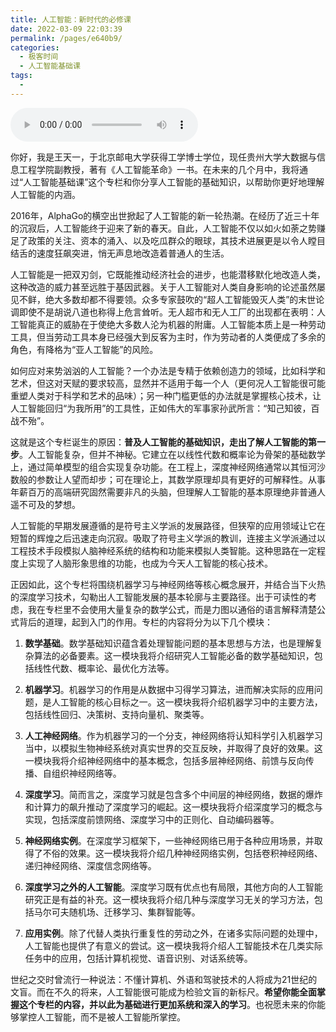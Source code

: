 ```yaml
---
title: 人工智能：新时代的必修课
date: 2022-03-09 22:03:39
permalink: /pages/e640b9/
categories:
  - 极客时间
  - 人工智能基础课
tags:
  - 
---
```

<audio title="开篇词.人工智能：新时代的必修课" src="https://static001.geekbang.org/resource/audio/65/cd/6578bff0d88d047027c91b1ba728edcd.mp3" controls="controls"></audio> 
<p>你好，我是王天一，于北京邮电大学获得工学博士学位，现任贵州大学大数据与信息工程学院副教授，著有《人工智能革命》一书。在未来的几个月中，我将通过“人工智能基础课”这个专栏和你分享人工智能的基础知识，以帮助你更好地理解人工智能的内涵。</p>
<p>2016年，AlphaGo的横空出世掀起了人工智能的新一轮热潮。在经历了近三十年的沉寂后，人工智能终于迎来了新的春天。自此，人工智能不仅以如火如荼之势赚足了政策的关注、资本的涌入、以及吃瓜群众的眼球，其技术进展更是以令人瞠目结舌的速度狂飙突进，悄无声息地改造着普通人的生活。</p>
<p>人工智能是一把双刃剑，它既能推动经济社会的进步，也能潜移默化地改造人类，这种改造的威力甚至远胜于基因武器。关于人工智能对人类自身影响的论述虽然屡见不鲜，绝大多数却都不得要领。众多专家鼓吹的“超人工智能毁灭人类”的末世论调即使不是胡说八道也称得上危言耸听。无人超市和无人工厂的出现都在表明：人工智能真正的威胁在于使绝大多数人沦为机器的附庸。人工智能本质上是一种劳动工具，但当劳动工具本身已经强大到反客为主时，作为劳动者的人类便成了多余的角色，有降格为“亚人工智能”的风险。</p>
<p>如何应对来势汹汹的人工智能？一个办法是专精于依赖创造力的领域，比如科学和艺术，但这对天赋的要求较高，显然并不适用于每一个人（更何况人工智能很可能重塑人类对于科学和艺术的品味）；另一种门槛更低的办法就是掌握核心技术，让人工智能回归“为我所用”的工具性，正如伟大的军事家孙武所言：“知己知彼，百战不殆”。</p>
<p>这就是这个专栏诞生的原因：<strong>普及人工智能的基础知识，走出了解人工智能的第一步</strong>。人工智能复杂，但并不神秘。它建立在以线性代数和概率论为骨架的基础数学上，通过简单模型的组合实现复杂功能。在工程上，深度神经网络通常以其恒河沙数般的参数让人望而却步；可在理论上，其数学原理却具有更好的可解释性。从事年薪百万的高端研究固然需要非凡的头脑，但理解人工智能的基本原理绝非普通人遥不可及的梦想。</p>
<p>人工智能的早期发展遵循的是符号主义学派的发展路径，但狭窄的应用领域让它在短暂的辉煌之后迅速走向沉寂。吸取了符号主义学派的教训，连接主义学派通过以工程技术手段模拟人脑神经系统的结构和功能来模拟人类智能。这种思路在一定程度上实现了人脑形象思维的功能，也成为今天人工智能的核心技术。</p>
<p>正因如此，这个专栏将围绕机器学习与神经网络等核心概念展开，并结合当下火热的深度学习技术，勾勒出人工智能发展的基本轮廓与主要路径。出于可读性的考虑，我在专栏里不会使用大量复杂的数学公式，而是力图以通俗的语言解释清楚公式背后的道理，起到入门的作用。专栏的内容将分为以下几个模块：</p>
<ol>
<li><p><strong>数学基础</strong>。数学基础知识蕴含着处理智能问题的基本思想与方法，也是理解复杂算法的必备要素。这一模块我将介绍研究人工智能必备的数学基础知识，包括线性代数、概率论、最优化方法等。</p>
</li>
<li><p><strong>机器学习</strong>。机器学习的作用是从数据中习得学习算法，进而解决实际的应用问题，是人工智能的核心目标之一。这一模块我将介绍机器学习中的主要方法，包括线性回归、决策树、支持向量机、聚类等。</p>
</li>
<li><p><strong>人工神经网络</strong>。作为机器学习的一个分支，神经网络将认知科学引入机器学习当中，以模拟生物神经系统对真实世界的交互反映，并取得了良好的效果。这一模块我将介绍神经网络中的基本概念，包括多层神经网络、前馈与反向传播、自组织神经网络等。</p>
</li>
<li><p><strong>深度学习</strong>。简而言之，深度学习就是包含多个中间层的神经网络，数据的爆炸和计算力的飙升推动了深度学习的崛起。这一模块我将介绍深度学习的概念与实现，包括深度前馈网络、深度学习中的正则化、自动编码器等。</p>
</li>
<li><p><strong>神经网络实例</strong>。在深度学习框架下，一些神经网络已用于各种应用场景，并取得了不俗的效果。这一模块我将介绍几种神经网络实例，包括卷积神经网络、递归神经网络、深度信念网络等。</p>
</li>
<li><p><strong>深度学习之外的人工智能</strong>。深度学习既有优点也有局限，其他方向的人工智能研究正是有益的补充。这一模块我将介绍几种与深度学习无关的学习方法，包括马尔可夫随机场、迁移学习、集群智能等。</p>
</li>
<li><p><strong>应用实例</strong>。除了代替人类执行重复性的劳动之外，在诸多实际问题的处理中，人工智能也提供了有意义的尝试。这一模块我将介绍人工智能技术在几类实际任务中的应用，包括计算机视觉、语音识别、对话系统等。</p>
</li>
</ol>
<p>世纪之交时曾流行一种说法：不懂计算机、外语和驾驶技术的人将成为21世纪的文盲。而在不久的将来，人工智能很可能成为检验文盲的新标尺。<strong>希望你能全面掌握这个专栏的内容，并以此为基础进行更加系统和深入的学习</strong>。也祝愿未来的你能够掌控人工智能，而不是被人工智能所掌控。</p>
<!-- [[[read_end]]] -->
<p></p>
